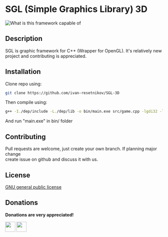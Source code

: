 # SGL (Simple Graphics Library) 3D

![What is this framework capable of](https://cdn.cloudflare.steamstatic.com/steam/apps/387990/ss_8f0679852d926688a900222431ab89235986ef5c.600x338.jpg?t=1593703247)

## Description
SGL is graphic framework for C++ (Wrapper for OpenGL).
It's relatively new project and contributing is appreciated.

## Installation

Clone repo using:
```bash
git clone https://github.com/ivan-resetnikov/SGL-3D
```

Then compile using:
```bash
g++ -I./dep/include -L./dep/lib -o bin/main.exe src/game.cpp -lgdi32 -lglfw3dll -lopengl32 -lglew32 -static -static-libgcc -static-libstdc++
```
And run "main.exe" in bin/ folder


## Contributing
Pull requests are welcome, just create your own branch. If planning major change\
create issue on github and discuss it with us.


## License
[GNU general public license](https://www.gnu.org/licenses/gpl-3.0.en.html)


## Donations
**Donations are very appreciated!**

[<img src="https://cdn-icons-png.flaticon.com/512/5968/5968732.png" width="32px">](https://www.patreon.com/user/membership?u=84122364)
[<img src="https://s3-eu-west-1.amazonaws.com/tpd/logos/5c58570cfdd26f0001068f06/0x0.png" width="32px">](https://www.buymeacoffee.com/lowrezcat)
